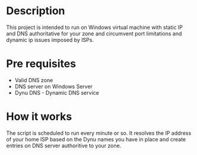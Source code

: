 # Description 
This project is intended to run on Windows virtual machine with static IP and DNS authoritative for your zone and circumvent port limitations and dynamic ip issues imposed by ISPs.

# Pre requisites
- Valid DNS zone
- DNS server on Windows Server
- Dynu DNS - Dynamic DNS service

# How it works
The script is scheduled to run every minute or so.
It resolves the IP address of your home ISP based on the Dynu names you have in place and create entries on DNS server authoritive to your zone.


